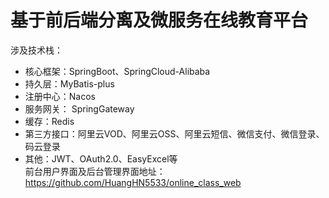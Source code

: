 # 基于前后端分离及微服务在线教育平台 
涉及技术栈：
* 核心框架：SpringBoot、SpringCloud-Alibaba  
* 持久层：MyBatis-plus  
* 注册中心：Nacos  
* 服务网关： SpringGateway  
* 缓存：Redis  
* 第三方接口：阿里云VOD、阿里云OSS、阿里云短信、微信支付、微信登录、码云登录  
* 其他：JWT、OAuth2.0、EasyExcel等  
前台用户界面及后台管理界面地址：https://github.com/HuangHN5533/online_class_web  
